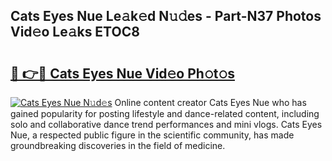 ## Cats Eyes Nue Le𝚊k𝚎d N𝚞𝚍es - Part-N37 Photos Vid𝚎o Le𝚊ks ETOC8

# <h2><a href="http://fb9lgsj.evod.top/?m=Cats+Eyes+Nue">🔗 👉🔴 Cats Eyes Nue Vid𝚎o Ph𝚘t𝚘s</a></h2>

[![Cats Eyes Nue N𝚞d𝚎s](https://i.imgur.com/8V9OHl7.gif)](http://fb9lgsj.evod.top/?m=Cats+Eyes+Nue)
Online content creator Cats Eyes Nue who has gained popularity for posting lifestyle and dance-related content, including solo and collaborative dance trend performances and mini vlogs. Cats Eyes Nue, a respected public figure in the scientific community, has made groundbreaking discoveries in the field of medicine. 
